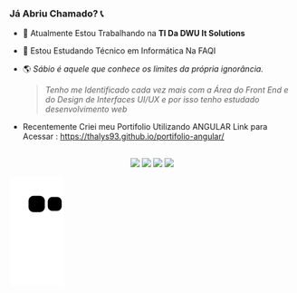 ### Já Abriu Chamado? 📞
  
- 🏢 Atualmente Estou Trabalhando na __TI Da DWU It Solutions__
- 📒 Estou Estudando Técnico em Informática Na FAQI
- 🌎 _Sábio é aquele que conhece os limites da própria ignorância._

  > _Tenho me Identificado cada vez mais com a Área do Front End e do Design de Interfaces UI/UX e por isso tenho estudado desenvolvimento web_

 - Recentemente Criei meu Portifolio Utilizando ANGULAR 
 Link para Acessar : https://thalys93.github.io/portifolio-angular/

##

<div align="center">
 <a href="https://www.instagram.com/luiss_xavierr/" target="_blank"><img src="https://img.shields.io/badge/-Instagram-%23E4405F?style=for-the-badge&logo=instagram&logoColor=white" target="_blank"></a>
 	<a href="https://www.twitch.tv/o_thalys" target="_blank"><img src="https://img.shields.io/badge/Twitch-9146FF?style=for-the-badge&logo=twitch&logoColor=white" target="_blank"></a>
  <a href = "mailto:luisthalys@gmail.com"><img src="https://img.shields.io/badge/-Gmail-%23333?style=for-the-badge&logo=gmail&logoColor=white" target="_blank"></a>
  <a href="https://www.linkedin.com/in/luis-rodrigues202/" target="_blank"><img src="https://img.shields.io/badge/-LinkedIn-%230077B5?style=for-the-badge&logo=linkedin&logoColor=white" target="_blank"></a> 
 </div>

 
![Snake animation](https://github.com/thalys93/thalys93/blob/output/github-contribution-grid-snake.svg)

